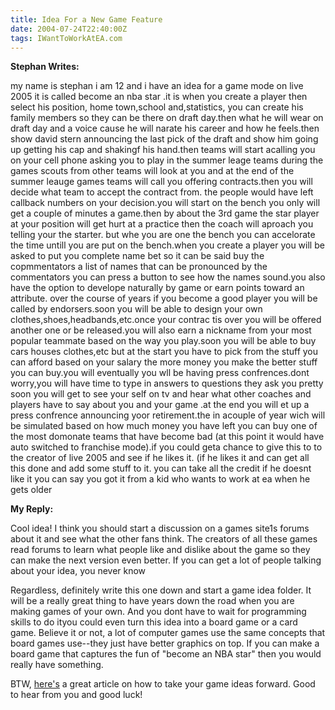 ```yaml
---
title: Idea For a New Game Feature
date: 2004-07-24T22:40:00Z
tags: IWantToWorkAtEA.com
---
```

**Stephan Writes:**

my name is stephan i am 12 and i have an idea for a game mode on live 2005 it is called become an nba star .it is when you create a player then select his position, home town,school and,statistics, you can create his family members so they can be there on draft day.then what he will wear on draft day and a voice cause he will narate his career and how he feels.then show david stern announcing the last pick of the draft and show him going up getting his cap and shakingf his hand.then teams will start acalling you on your cell phone asking you to play in the summer leage teams during the games scouts from other teams will look at you and at the end of the summer leauge games teams will call you offering contracts.then you will decide what team to accept the contract from. the people would have left callback numbers on your decision.you  will start on the bench you only will get a couple of minutes a game.then by about the 3rd game the star player at your position will get hurt at a practice then the coach will aproach you telling your the starter. but whe you are one the bench you can accelorate the time  untill you are put on the bench.when you create a player you will be asked to put you complete name bet so it can be said buy the copmmentators a list of names that can be pronounced by the commentators you can press a button to see how the names sound.you also have the option to develope naturally by game or earn points toward an attribute. over the course of years if you become a good player you will be called by endorsers.soon you will be able to design your own clothes,shoes,headbands,etc.once your contrac tis over you will be offered another one or be released.you will also earn a nickname from your most popular teammate based on the way you play.soon you will be able to buy cars houses clothes,etc but at the start you have to pick from the stuff you can afford based on your salary the more money you make the better stuff you can buy.you will eventually you wll be having press confrences.dont worry,you will have time to type in answers to questions they ask you pretty soon you will get to see your self on tv and hear what other coaches and players have to say about you and your game .at the end you will et up a press confrence announcing yoor retirement.the in acouple of year wich will be simulated based on how much money you have left you can buy one of the most domonate teams that have become bad (at this point it would have auto switched to franchise mode).if you could geta chance to give this to to the creator of live 2005 and see if he likes it. (if he likes it and can get all this done and add some stuff to it. you can take all the credit if he doesnt like it you can say you got it from a kid who wants to work at ea when he gets older

**My Reply:**

Cool idea! I think you should start a discussion on a games site1s forums about it and see what the other fans think. The creators of all these games read forums to learn what people like and dislike about the game so they can make the next version even better. If you can get a lot of people talking about your idea, you never know

Regardless, definitely write this one down and start a game idea folder. It will be a really great thing to have years down the road when you are making games of your own. And you dont have to wait for programming skills to do ityou could even turn this idea into a board game or a card game. Believe it or not, a lot of computer games use the same concepts that board games use--they just have better graphics on top. If you can make a board game that captures the fun of "become an NBA star" then you would really have something.

BTW, [here's][1] a great article on how to take your game ideas forward. Good to hear from you and good luck!

 [1]: http://www.sloperama.com/advice/idea.htm

